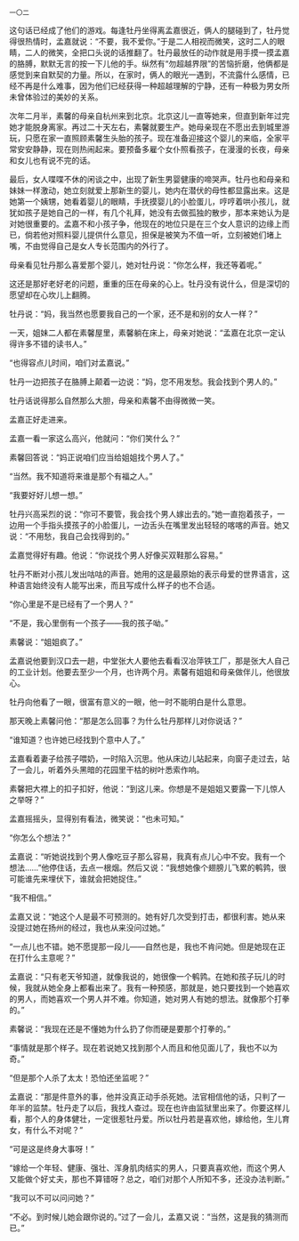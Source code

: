     一〇二 

   这句话已经成了他们的游戏。每逢牡丹坐得离孟嘉很近，俩人的腿碰到了，牡丹觉得很热情时，孟嘉就说：“不要，我不爱你。”于是二人相视而微笑，这时二人的眼睛，二人的微笑，全把口头说的话推翻了。牡丹最放任的动作就是用手摸一摸孟嘉的胳膊，默默无言的按一下儿他的手。纵然有“勿超越界限”的苦恼折磨，他俩都是感觉到来自默契的力量。所以，在家时，俩人的眼光一遇到，不流露什么感情，已经不再是什么难事，因为他们已经获得一种超越理解的宁静，还有一种极为男女所未曾体验过的美妙的关系。

   次年二月半，素馨的母亲自杭州来到北京。北京这儿一直等她来，但直到新年过完她才能脱身离家。再过二十天左右，素馨就要生产。她母亲现在不愿出去到城里游玩，只愿在家一直照顾素馨生头胎的孩子。现在准备迎接这个婴儿的来临，全家平常安安静静，现在则热闹起来。要预备多雇个女仆照看孩子，在漫漫的长夜，母亲和女儿也有说不完的话。

   最后，女人喋喋不休的闲谈之中，出现了新生男婴健康的啼哭声。牡丹也和母亲和妹妹一样激动，她立刻就爱上那新生的婴儿，她内在潜伏的母性都显露出来。这是她第一个姨甥，她看着婴儿的眼睛，手抚摸婴儿的小脸蛋儿，哼哼着哄小孩儿，就犹如孩子是她自己的一样，有几个礼拜，她没有去做孤独的散步，那本来她认为是对她很重要的。孟嘉不和小孩子争，他现在的地位只是在三个女人意识的边缘上而已，倘若他对照料婴儿提供什么意见，担保是被笑为不值一听，立刻被她们堵上嘴，不由觉得自己是女人专长范围内的外行了。

   母亲看见牡丹那么喜爱那个婴儿，她对牡丹说：“你怎么样，我还等着呢。”

   这还是那好老好老的问题，重重的压在母亲的心上。牡丹没有说什么，但是深切的愿望却在心坎儿上翻腾。

   牡丹说：“妈，我当然也愿要我自己的一个家，还不是和别的女人一样？”

   一天，姐妹二人都在素馨屋里，素馨躺在床上，母亲对她说：“孟嘉在北京一定认得许多不错的读书人。”

   “也得容点儿时间，咱们对孟嘉说。”

   牡丹一边把孩子在胳膊上颠着一边说：“妈，您不用发愁。我会找到个男人的。”

   牡丹话说得那么自然那么大胆，母亲和素馨不由得微微一笑。

   孟嘉正好走进来。

   孟嘉一看一家这么高兴，他就问：“你们笑什么？”

   素馨回答说：“妈正说咱们应当给姐姐找个男人了。”

   “当然。我不知道将来谁是那个有福之人。”

   “我要好好儿想一想。”

   牡丹兴高采烈的说：“你可不要管，我会找个男人嫁出去的。”她一直抱着孩子，一边用一个手指头摸孩子的小脸蛋儿，一边舌头在嘴里发出轻轻的喀喀的声音。她又说：“不用愁，我自己会找得到的。”

   孟嘉觉得好有趣。他说：“你说找个男人好像买双鞋那么容易。”

   牡丹不断对小孩儿发出咕咕的声音。她用的这是最原始的表示母爱的世界语言，这种语言始终没有人能写出来，而且写成什么样子的也不合适。

   “你心里是不是已经有了一个男人？”

   “不是，我心里倒有一个孩子——我的孩子呦。”

   素馨说：“姐姐疯了。”

   孟嘉说他要到汉口去一趟，中堂张大人要他去看看汉冶萍铁工厂，那是张大人自己的工业计划。他要去至少一个月，也许两个月。素馨有姐姐和母亲做伴儿，他很放心。

   牡丹向他看了一眼，很富有意义的一眼，他一时不能明白是什么意思。

   那天晚上素馨问他：“那是怎么回事？为什么牡丹那样儿对你说话？”

   “谁知道？也许她已经找到个意中人了。”

   孟嘉看着妻子给孩子喂奶，一时陷入沉思。他从床边儿站起来，向窗子走过去，站了一会儿，听着外头黑暗的花园里干枯的树叶悉索作响。

   素馨把大襟上的扣子扣好，他说：“到这儿来。你想是不是姐姐又要露一下儿惊人之举呀？”

   孟嘉摇摇头，显得别有看法，微笑说：“也未可知。”

   “你怎么个想法？”

   孟嘉说：“听她说找到个男人像吃豆子那么容易，我真有点儿心中不安。我有一个想法……”他停住话，去点一根烟。然后又说：“我想她像个翅膀儿飞累的鹌鹑，很可能谁先来埋伏下，谁就会把她捉住。”

   “我不相信。”

   孟嘉又说：“她这个人是最不可预测的。她有好几次受到打击，都很利害。她从来没提过她在扬州的经过，我也从来没问过她。”

   “一点儿也不错。她不愿提那一段儿——自然也是，我也不肯问她。但是她现在正在打什么主意呢？”

   孟嘉说：“只有老天爷知道，就像我说的，她很像一个鹌鹑。在她和孩子玩儿的时候，我就从她全身上都看出来了。我有一种预感，那就是，她只要找到一个她喜欢的男人，而她喜欢一个男人并不难。你知道，她对男人有她的想法。就像那个打拳的。”

   素馨说：“我现在还是不懂她为什么扔了你而硬是要那个打拳的。”

   “事情就是那个样子。现在若说她又找到那个人而且和他见面儿了，我也不以为奇。”

   “但是那个人杀了太太！恐怕还坐监呢？”

   孟嘉说：“那是件意外的事，他并没真正动手杀死她。法官相信他的话，只判了一年半的监禁。牡丹走了以后，我找人查过。现在也许由监狱里出来了。你要这样儿看，那个人的身体健壮，一定很惹牡丹爱。所以牡丹若是喜欢他，嫁给他，生儿育女，有什么不对呢？”

   “可是这是终身大事呀！”

   “嫁给一个年轻、健康、强壮、浑身肌肉结实的男人，只要真喜欢他，而这个男人又能做个好丈夫，那也不算错呀？总之，咱们对那个人所知不多，还没办法判断。”

   “我可以不可以问问她？”

   “不必。到时候儿她会跟你说的。”过了一会儿，孟嘉又说：“当然，这是我的猜测而已。”


